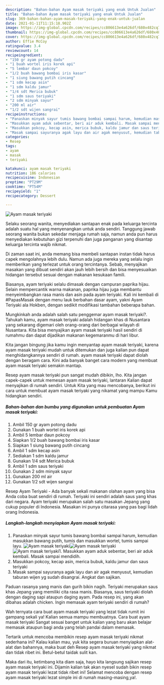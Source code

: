 ```yaml
---
description: "Bahan-bahan Ayam masak teriyaki yang enak Untuk Jualan"
title: "Bahan-bahan Ayam masak teriyaki yang enak Untuk Jualan"
slug: 369-bahan-bahan-ayam-masak-teriyaki-yang-enak-untuk-jualan
date: 2021-01-11T11:15:18.902Z
image: https://img-global.cpcdn.com/recipes/cc806613e4a626df/680x482cq70/ayam-masak-teriyaki-foto-resep-utama.jpg
thumbnail: https://img-global.cpcdn.com/recipes/cc806613e4a626df/680x482cq70/ayam-masak-teriyaki-foto-resep-utama.jpg
cover: https://img-global.cpcdn.com/recipes/cc806613e4a626df/680x482cq70/ayam-masak-teriyaki-foto-resep-utama.jpg
author: Effie McCoy
ratingvalue: 3.4
reviewcount: 14
recipeingredient:
- "150 gr ayam potong dadu"
- "1 buah wortel iris korek api"
- "5 lembar daun pokcoy"
- "1/2 buah bawang bombai iris kasar"
- "1 siung bawang putih cincang"
- "1 sdm kecap asin"
- "1 sdm kaldu jamur"
- "1/4 sdt Merica bubuk"
- "1 sdm saus teriyaki"
- "2 sdm minyak sayur"
- "200 ml air"
- "1/2 sdt wijen sangrai"
recipeinstructions:
- "Panaskan minyak sayur tumis bawang bombai sampai harum, kemudian masukkan bawang putih, tumis dan masukkan wortel, tumis sampai layu."
- "Masukkan ayam aduk sebentar, beri air aduk kembali. Masak sampai mendidih."
- "Masukkan pokcoy, kecap asin, merica bubuk, kaldu jamur dan saus teriyaki"
- "Masak sampai sayuranya agak layu dan air agak menyusut, kemudian taburan wijen yg sudah disangrai. Angkat dan sajikan."
categories:
- Resep
tags:
- ayam
- masak
- teriyaki

katakunci: ayam masak teriyaki 
nutrition: 186 calories
recipecuisine: Indonesian
preptime: "PT29M"
cooktime: "PT54M"
recipeyield: "1"
recipecategory: Dessert

---
```



![Ayam masak teriyaki](https://img-global.cpcdn.com/recipes/cc806613e4a626df/680x482cq70/ayam-masak-teriyaki-foto-resep-utama.jpg)

Selaku seorang wanita, menyediakan santapan enak pada keluarga tercinta adalah suatu hal yang menyenangkan untuk anda sendiri. Tanggung jawab seorang  wanita bukan sekedar menjaga rumah saja, namun anda pun harus menyediakan kebutuhan gizi terpenuhi dan juga panganan yang disantap keluarga tercinta wajib nikmat.

Di zaman  saat ini, anda memang bisa membeli santapan instan tidak harus capek mengolahnya lebih dulu. Namun ada juga mereka yang selalu ingin memberikan yang terlezat untuk orang tercintanya. Sebab, menyajikan masakan yang dibuat sendiri akan jauh lebih bersih dan bisa menyesuaikan hidangan tersebut sesuai dengan makanan kesukaan famili. 

Biasanya, ayam teriyaki selalu dimasak dengan campuran paprika hijau. Selain mempercantik warna makanan, paprika hijau juga membantu menyeimbangkan rasa manis dan asin pada ayam teriyaki. Kali ini kembali di #PapasMasak dengan menu lauk berbahan dasar ayam, yakni Ayam Teriyaki ala Hokben, dengan sedikit modifikasi tambahan beberapa bahan.

Mungkinkah anda adalah salah satu penggemar ayam masak teriyaki?. Tahukah kamu, ayam masak teriyaki adalah hidangan khas di Nusantara yang sekarang digemari oleh orang-orang dari berbagai wilayah di Nusantara. Kita bisa menyajikan ayam masak teriyaki hasil sendiri di rumahmu dan dapat dijadikan makanan kegemaranmu di hari libur.

Kita jangan bingung jika kamu ingin menyantap ayam masak teriyaki, karena ayam masak teriyaki mudah untuk ditemukan dan juga kalian pun dapat menghidangkannya sendiri di rumah. ayam masak teriyaki dapat diolah dengan beragam cara. Kini ada banyak banget cara modern yang membuat ayam masak teriyaki semakin mantap.

Resep ayam masak teriyaki pun sangat mudah dibikin, lho. Kita jangan capek-capek untuk memesan ayam masak teriyaki, lantaran Kalian dapat menyajikan di rumah sendiri. Untuk Kita yang mau mencobanya, berikut ini cara untuk membuat ayam masak teriyaki yang nikamat yang mampu Kamu hidangkan sendiri.

<!--inarticleads1-->

##### Bahan-bahan dan bumbu yang digunakan untuk pembuatan Ayam masak teriyaki:

1. Ambil 150 gr ayam potong dadu
1. Gunakan 1 buah wortel iris korek api
1. Ambil 5 lembar daun pokcoy
1. Siapkan 1/2 buah bawang bombai iris kasar
1. Siapkan 1 siung bawang putih cincang
1. Ambil 1 sdm kecap asin
1. Sediakan 1 sdm kaldu jamur
1. Gunakan 1/4 sdt Merica bubuk
1. Ambil 1 sdm saus teriyaki
1. Gunakan 2 sdm minyak sayur
1. Gunakan 200 ml air
1. Gunakan 1/2 sdt wijen sangrai


Resep Ayam Teriyaki - Ada banyak sekali makanan olahan ayam yang bisa Anda coba buat sendiri di rumah. Teriyaki ini sendiri adalah saus yang khas dari negara. Ayam teriyaki merupakan salah satu masakan Jepang yang cukup populer di Indonesia. Masakan ini punya citarasa yang pas bagi lidah orang Indonesia. 

<!--inarticleads2-->

##### Langkah-langkah menyiapkan Ayam masak teriyaki:

1. Panaskan minyak sayur tumis bawang bombai sampai harum, kemudian masukkan bawang putih, tumis dan masukkan wortel, tumis sampai layu.
<img src="https://img-global.cpcdn.com/steps/9fd3b08c6c2e78dd/160x128cq70/ayam-masak-teriyaki-langkah-memasak-1-foto.jpg" alt="Ayam masak teriyaki"><img src="https://img-global.cpcdn.com/steps/7a0e1c66051daf76/160x128cq70/ayam-masak-teriyaki-langkah-memasak-1-foto.jpg" alt="Ayam masak teriyaki"><img src="https://img-global.cpcdn.com/steps/3c8729aa61f783b1/160x128cq70/ayam-masak-teriyaki-langkah-memasak-1-foto.jpg" alt="Ayam masak teriyaki">1. Masukkan ayam aduk sebentar, beri air aduk kembali. Masak sampai mendidih.
1. Masukkan pokcoy, kecap asin, merica bubuk, kaldu jamur dan saus teriyaki
1. Masak sampai sayuranya agak layu dan air agak menyusut, kemudian taburan wijen yg sudah disangrai. Angkat dan sajikan.


Paduan rasanya yang manis dan gurih bikin nagih. Teriyaki merupakan saus khas Jepang yang memiliki cita rasa manis. Biasanya, saus teriyaki diolah dengan daging sapi ataupun daging ayam. Pada resep ini, yang akan dibahas adalah chicken. Ingin memasak ayam teriyaki sendiri di rumah? 

Wah ternyata cara buat ayam masak teriyaki yang lezat tidak rumit ini gampang sekali ya! Kalian semua mampu membuatnya. Cara buat ayam masak teriyaki Sangat sesuai banget untuk kalian yang baru akan belajar memasak ataupun bagi anda yang telah pandai dalam memasak.

Tertarik untuk mencoba membikin resep ayam masak teriyaki nikmat sederhana ini? Kalau kalian mau, yuk kita segera buruan menyiapkan alat-alat dan bahannya, maka buat deh Resep ayam masak teriyaki yang nikmat dan tidak ribet ini. Betul-betul taidak sulit kan. 

Maka dari itu, ketimbang kita diam saja, hayo kita langsung sajikan resep ayam masak teriyaki ini. Dijamin kalian tak akan nyesel sudah bikin resep ayam masak teriyaki lezat tidak ribet ini! Selamat mencoba dengan resep ayam masak teriyaki lezat simple ini di rumah masing-masing,ya!.

